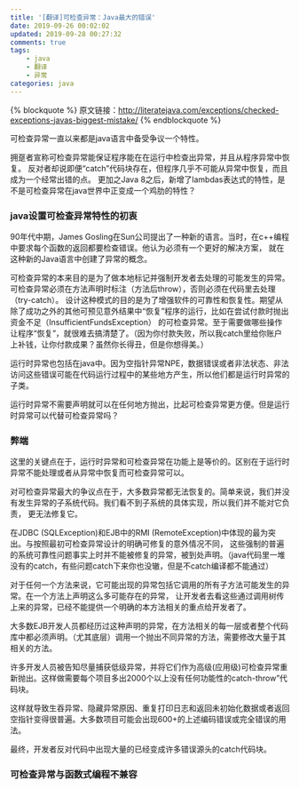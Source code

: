 ```yaml
---
title: '[翻译]可检查异常：Java最大的错误'
date: 2019-09-26 00:02:02
updated: 2019-09-28 00:27:32
comments: true
tags: 
    - java
    - 翻译
    - 异常
categories: java
---
```

{% blockquote %}
原文链接：http://literatejava.com/exceptions/checked-exceptions-javas-biggest-mistake/
{% endblockquote %}

可检查异常一直以来都是java语言中备受争议一个特性。

拥趸者宣称可检查异常能保证程序能在在运行中检查出异常，并且从程序异常中恢复。
反对者却说即便“catch”代码块存在，但程序几乎不可能从异常中恢复，而且成为一个经常出错的点。
更加之Java 8之后，新增了lambdas表达式的特性，是不是可检查异常在java世界中正变成一个鸡肋的特性？

### java设置可检查异常特性的初衷

90年代中期，James Gosling在Sun公司提出了一种新的语言。当时，在c++编程中要求每个函数的返回都要检查错误。他认为必须有一个更好的解决方案，
就在这种新的Java语言中创建了异常的概念。

可检查异常的本来目的是为了做本地标记并强制开发者去处理的可能发生的异常。可检查异常必须在方法声明时标注（方法后throw），否则必须在代码里去处理（try-catch）。
设计这种模式的目的是为了增强软件的可靠性和恢复性。期望从除了成功之外的其他可预见意外结果中“恢复”程序的运行，比如在尝试付款时抛出资金不足（InsufficientFundsException）
的可检查异常。至于需要做哪些操作让程序“恢复”，就很难去搞清楚了。（因为你付款失败，所以我catch里给你账户上补钱，让你付款成果？虽然你长得丑，但是你想得美。）

运行时异常也包括在java中。因为空指针异常NPE，数据错误或者非法状态、非法访问这些错误可能在代码运行过程中的某些地方产生，所以他们都是运行时异常的子类。

运行时异常不需要声明就可以在任何地方抛出，比起可检查异常更方便。但是运行时异常可以代替可检查异常吗？

### 弊端
这里的关键点在于，运行时异常和可检查异常在功能上是等价的。区别在于运行时异常不能处理或者从异常中恢复而可检查异常可以。

对可检查异常最大的争议点在于，大多数异常都无法恢复的。简单来说，我们并没有发生异常的子系统代码。我们看不到子系统的具体实现，所以我们并不能对它负责，
更无法修复它。

在JDBC (SQLException)和EJB中的RMI (RemoteException)中体现的最为突出。与按照最初可检查异常设计的明确可修复的意外情况不同，
这些强制的普遍的系统可靠性问题事实上时并不能被修复的异常，被到处声明。（java代码里一堆没有的catch，有些问题catch下来你也没辙，但是不catch编译都不能通过）

对于任何一个方法来说，它可能出现的异常包括它调用的所有子方法可能发生的异常。在一个方法上声明这么多可能存在的异常，
让开发者去看这些通过调用树传上来的异常，已经不能提供一个明确的本方法相关的重点给开发者了。

大多数EJB开发人员都经历过这种声明的异常，在方法相关的每一层或者整个代码库中都必须声明。（尤其底层）调用一个抛出不同异常的方法，需要修改大量于其相关的方法。

许多开发人员被告知尽量捕获低级异常，并将它们作为高级(应用级)可检查异常重新抛出。这样做需要每个项目多出2000个以上没有任何功能性的catch-throw”代码块。

这样就导致生吞异常、隐藏异常原因、重复打印日志和返回未初始化数据或者返回空指针变得很普遍。大多数项目可能会出现600+的上述编码错误或完全错误的用法。

最终，开发者反对代码中出现大量的已经变成许多错误源头的catch代码块。

### 可检查异常与函数式编程不兼容
